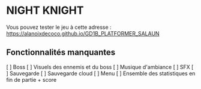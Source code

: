 # NIGHT KNIGHT

Vous pouvez tester le jeu à cette adresse : https://alanoixdecoco.github.io/GD1B_PLATFORMER_SALAUN

## Fonctionnalités manquantes
[ ] Boss
[ ] Visuels des ennemis et du boss
[ ] Musique d'ambiance
[ ] SFX
[ ] Sauvegarde
[ ] Sauvegarde cloud
[ ] Menu
[ ] Ensemble des statistiques en fin de partie + score